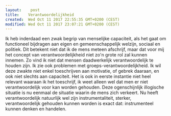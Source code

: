 ```yaml
---
layout:    post
title:    Verantwoordelijkheid
created:  Wed Oct 11 2017 22:55:35 GMT+0200 (CEST)
modified: Wed Oct 11 2017 23:07:21 GMT+0200 (CEST)
---
```


Ik heb inderdaad een zwak begrip van menselijke capaciteit, als het gaat om functioneel bijdragen aan eigen en gemeenschappelijk welzijn, sociaal en politiek. Dit betekent niet dat ik de mens meteen afschrijf, maar dat voor mij het concept van verantwoordelijkheid niet zo'n grote rol zal kunnen innemen. Zo vind ik niet dat mensen daadwerkelijk verantwoordelijk te houden zijn. Ik zie ook problemen met groeps-verantwoordelijkheid. Ik wil deze zwakte niet enkel toeschrijven aan motivatie, of gebrek daaraan, en ook niet slechts aan capaciteit. Het is ook in eerste instantie niet heel relevant waaraan ik het toeschrijf, ik weet alleen wel dat men er niet verantwoordelijk voor kan worden gehouden. Deze ogenschijnlijk illogische situatie is nu eenmaal de situatie waarin de mens zich verkeert. Nu heeft verantwoordelijk natuurlijk wel zijn instrumentaliteit, sterker, verantwoordelijk gehouden kunnen worden is exact dat: instrumenteel kunnen denken en handelen.
